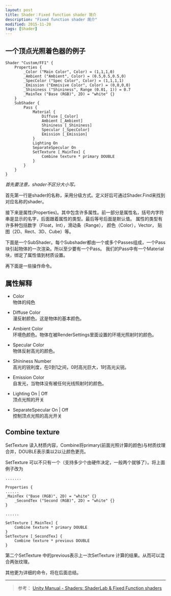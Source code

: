 ```yaml
---
layout: post
title: Shader：Fixed function shader 简介
description: "Fixed function shader 简介"
modified: 2015-11-20
tags: [Shader]
---
```

## 一个顶点光照着色器的例子

    Shader "Custom/FF1" {
        Properties {
            _Color ("Main Color", Color) = (1,1,1,0)
            _Ambient ("Ambient", Color) = (0.5,0.5,0.5,0)
            _SpecColor ("Spec Color", Color) = (1,1,1,1)
            _Emission ("Emmisive Color", Color) = (0,0,0,0)
            _Shininess ("Shininess", Range (0.01, 1)) = 0.7
            _MainTex ("Base (RGB)", 2D) = "white" {}
        }
        SubShader {
            Pass {
                Material {
                    Diffuse [_Color]
                    Ambient [_Ambient]
                    Shininess [_Shininess]
                    Specular [_SpecColor]
                    Emission [_Emission]
                }
                Lighting On
                SeparateSpecular On
                SetTexture [_MainTex] {
                    Combine texture * primary DOUBLE
                }
            }
        }
    }

*首先要注意，shader不区分大小写。*

首先第一行是shader的名称，采用分级方式。定义好后可通过Shader.Find来找到对应名称的shader。

接下来是属性(Properties)。其中包含许多属性。前一部分是属性名，括号内字符串是显示的名字，后面跟着属性的类型。最后等号后面是默认值。
属性的类型有许多种包括数字（Float，Int），滑动条（Range）， 颜色（Color），Vector， 贴图（2D、Rect、3D、Cube）等。

下面是一个SubShader。每个Subshader都由一个或多个Passes组成，一个Pass块引起物体的一次渲染。所以至少要有一个Pass。
我们的Pass中有一个Material块，绑定了属性值到材质设置。

再下面是一些操作命令。

## 属性解释

- Color    
物体的纯色
- Diffuse Color   
漫反射颜色。这是物体的基本颜色。
- Ambient Color   
环境色颜色。物体在被RenderSettings里面设置的环境光照射时的颜色。
- Specular Color   
物体反射高光的颜色。
- Shininess Number   
高光的锐利度，在0到1之间，0时高光巨大，1时高光尖锐。
- Emission Color   
自发光，当物体没有被任何光线照射时的颜色。

- Lighting On | Off   
顶点光照的开关
- SeparateSpecular On | Off  
控制顶点光照的高光开关

## Combine texture 
SetTexture 读入材质内容，Combine将primary(前面光照计算的颜色)与材质纹理合并，DOUBLE表示乘以2以让颜色更亮。

SetTexture 可以不只有一个（支持多少个由硬件决定，一般两个就够了）。将上面例子改为

    .......

    Properties {
	......
	_MainTex ("Base (RGB)", 2D) = "white" {}
        _SecondTex ("Second (RGB)", 2D) = "white" {}
    }

	......

    SetTexture [_MainTex] {
        Combine texture * primary DOUBLE
    }
    SetTexture [_SecondTex] {
        Combine texture * previous DOUBLE
    }

第二个SetTexture 中的previous表示上一次SetTexture 计算的结果。从而可以混合两张纹理。

其他更为详细的命令，将在后面总结。

---
> 参考：
[Unity Manual - Shaders: ShaderLab & Fixed Function shaders](http://docs.unity3d.com/Manual/ShaderTut1.html)
